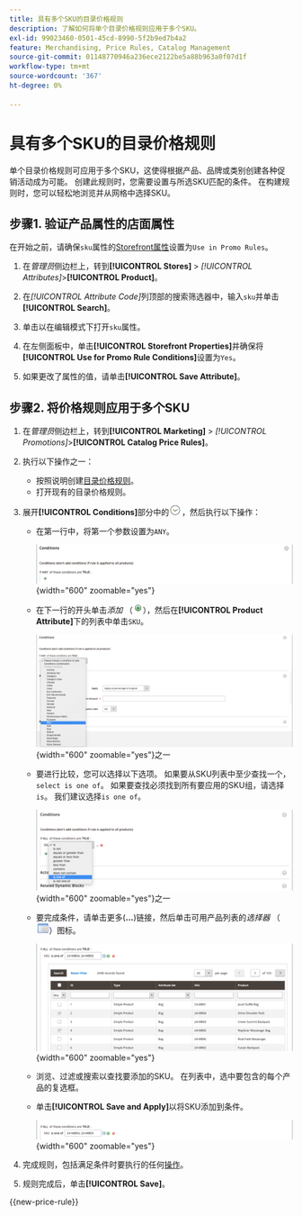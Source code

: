 ```yaml
---
title: 具有多个SKU的目录价格规则
description: 了解如何将单个目录价格规则应用于多个SKU。
exl-id: 99023460-0501-45cd-8990-5f2b9ed7b4a2
feature: Merchandising, Price Rules, Catalog Management
source-git-commit: 01148770946a236ece2122be5a88b963a0f07d1f
workflow-type: tm+mt
source-wordcount: '367'
ht-degree: 0%

---
```


# 具有多个SKU的目录价格规则

单个目录价格规则可应用于多个SKU，这使得根据产品、品牌或类别创建各种促销活动成为可能。 创建此规则时，您需要设置与所选SKU匹配的条件。 在构建规则时，您可以轻松地浏览并从网格中选择SKU。

## 步骤1. 验证产品属性的店面属性

在开始之前，请确保`sku`属性的[Storefront属性](../catalog/attribute-product-create.md#step-4-describe-the-storefront-properties)设置为`Use in Promo Rules`。

1. 在&#x200B;_管理员_&#x200B;侧边栏上，转到&#x200B;**[!UICONTROL Stores]** > _[!UICONTROL Attributes]_>**[!UICONTROL Product]**。

1. 在&#x200B;_[!UICONTROL Attribute Code]_&#x200B;列顶部的搜索筛选器中，输入`sku`并单击&#x200B;**[!UICONTROL Search]**。

1. 单击以在编辑模式下打开`sku`属性。

1. 在左侧面板中，单击&#x200B;**[!UICONTROL Storefront Properties]**&#x200B;并确保将&#x200B;**[!UICONTROL Use for Promo Rule Conditions]**&#x200B;设置为`Yes`。

1. 如果更改了属性的值，请单击&#x200B;**[!UICONTROL Save Attribute]**。

## 步骤2. 将价格规则应用于多个SKU

1. 在&#x200B;_管理员_&#x200B;侧边栏上，转到&#x200B;**[!UICONTROL Marketing]** > _[!UICONTROL Promotions]_>**[!UICONTROL Catalog Price Rules]**。

1. 执行以下操作之一：

   - 按照说明创建[目录价格规则](price-rules-catalog.md)。
   - 打开现有的目录价格规则。

1. 展开&#x200B;**[!UICONTROL Conditions]**&#x200B;部分中的![扩展选择器](../assets/icon-display-expand.png)，然后执行以下操作：

   - 在第一行中，将第一个参数设置为`ANY`。

     ![目录价格规则条件 — ANY](./assets/multiple-skus-condition1.png){width="600" zoomable="yes"}

   - 在下一行的开头单击&#x200B;_添加_ （![添加图标](../assets/icon-add-green-circle.png)），然后在&#x200B;**[!UICONTROL Product Attribute]**&#x200B;下的列表中单击`SKU`。

     ![目录价格规则条件 — SKU是](./assets/multiple-skus-condition1a.png){width="600" zoomable="yes"}之一

   - 要进行比较，您可以选择以下选项。 如果要从SKU列表中至少查找一个，`select is one of`。 如果要查找必须找到所有要应用的SKU组，请选择`is`。 我们建议选择`is one of`。

     ![目录价格规则条件 — SKU是](./assets/multiple-skus-condition1b.png){width="600" zoomable="yes"}之一

   - 要完成条件，请单击更多(**...**)链接，然后单击可用产品列表的&#x200B;_选择器_ （![列表图标](../assets/icon-list-chooser.png)）图标。

     ![目录价格规则条件 — 多个SKU](./assets/multiple-skus-condition2b.png){width="600" zoomable="yes"}

   - 浏览、过滤或搜索以查找要添加的SKU。 在列表中，选中要包含的每个产品的复选框。

   - 单击&#x200B;**[!UICONTROL Save and Apply]**&#x200B;以将SKU添加到条件。

     ![目录价格规则条件 — 多个SKU](./assets/multiple-skus-condition2.png){width="600" zoomable="yes"}

1. 完成规则，包括满足条件时要执行的任何[操作](price-rules-catalog.md)。

1. 规则完成后，单击&#x200B;**[!UICONTROL Save]**。

{{new-price-rule}}
